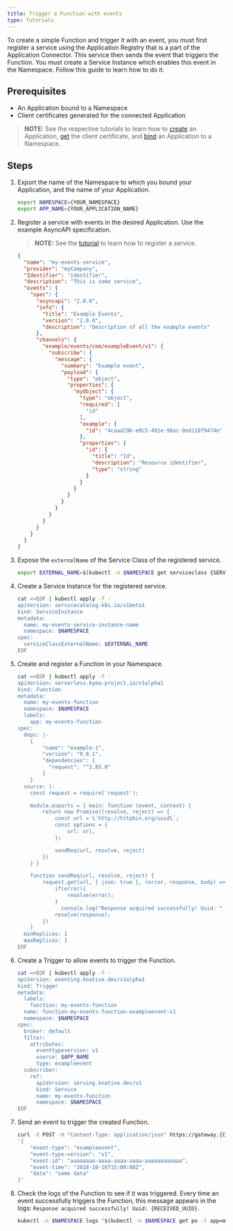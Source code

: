 ```yaml
---
title: Trigger a Function with events
type: Tutorials
---
```


To create a simple Function and trigger it with an event, you must first register a service using the Application Registry that is a part of the Application Connector. This service then sends the event that triggers the Function. You must create a Service Instance which enables this event in the Namespace. Follow this guide to learn how to do it.

## Prerequisites

- An Application bound to a Namespace
- Client certificates generated for the connected Application

>**NOTE:** See the respective tutorials to learn how to [create](#tutorials-create-a-new-application) an Application, [get](#tutorials-get-the-client-certificate) the client certificate, and [bind](#tutorials-bind-an-application-to-a-namespace) an Application to a Namespace.

## Steps

1. Export the name of the Namespace to which you bound your Application, and the name of your Application.

   ```bash
   export NAMESPACE={YOUR_NAMESPACE}
   export APP_NAME={YOUR_APPLICATION_NAME}
   ```

2. Register a service with events in the desired Application. Use the example AsyncAPI specification.

   > **NOTE:** See the [tutorial](#tutorials-register-a-service) to learn how to register a service.

   ```json
   {
     "name": "my-events-service",
     "provider": "myCompany",
     "Identifier": "identifier",
     "description": "This is some service",
     "events": {
       "spec": {
         "asyncapi": "2.0.0",
         "info": {
           "title": "Example Events",
           "version": "2.0.0",
           "description": "Description of all the example events"
         },
         "channels": {
           "example/events/com/exampleEvent/v1": {
             "subscribe": {
               "message": {
                 "summary": "Example event",
                 "payload": {
                   "type": "object",
                   "properties": {
                     "myObject": {
                       "type": "object",
                       "required": [
                         "id"
                       ],
                       "example": {
                         "id": "4caad296-e0c5-491e-98ac-0ed118f9474e"
                       },
                       "properties": {
                         "id": {
                           "title": "Id",
                           "description": "Resource identifier",
                           "type": "string"
                         }
                       }
                     }
                   }
                 }
               }
             }
           }
         }
       }
     }
   }
   ```

3. Expose the `externalName` of the Service Class of the registered service.

   ```bash
   export EXTERNAL_NAME=$(kubectl -n $NAMESPACE get serviceclass {SERVICE_ID}  -o jsonpath='{.spec.externalName}')
   ```

4. Create a Service Instance for the registered service.

   ```bash
   cat <<EOF | kubectl apply -f -
   apiVersion: servicecatalog.k8s.io/v1beta1
   kind: ServiceInstance
   metadata:
     name: my-events-service-instance-name
     namespace: $NAMESPACE
   spec:
     serviceClassExternalName: $EXTERNAL_NAME
   EOF
   ```

5. Create and register a Function in your Namespace.

   ```bash
   cat <<EOF | kubectl apply -f -
   apiVersion: serverless.kyma-project.io/v1alpha1
   kind: Function
   metadata:
     name: my-events-function
     namespace: $NAMESPACE
     labels:
       app: my-events-function
   spec:
     deps: |-
       {
           "name": "example-1",
           "version": "0.0.1",
           "dependencies": {
             "request": "^2.85.0"
           }
       }
     source: |-
       const request = require('request');

       module.exports = { main: function (event, context) {
           return new Promise((resolve, reject) => {
               const url = \`http://httpbin.org/uuid\`;
               const options = {
                   url: url,
               };

               sendReq(url, resolve, reject)
           })
       } }

       function sendReq(url, resolve, reject) {
           request.get(url, { json: true }, (error, response, body) => {
               if(error){
                   resolve(error);
               }
                 console.log("Response acquired successfully! Uuid: " + response.body.uuid);
               resolve(response);
           })
       }
     minReplicas: 1
     maxReplicas: 1
   EOF
   ```

6. Create a Trigger to allow events to trigger the Function.

   ```bash
   cat <<EOF | kubectl apply -f -
   apiVersion: eventing.knative.dev/v1alpha1
   kind: Trigger
   metadata:
     labels:
       function: my-events-function
     name: function-my-events-function-exampleevent-v1
     namespace: $NAMESPACE
   spec:
     broker: default
     filter:
       attributes:
         eventtypeversion: v1
         source: $APP_NAME
         type: exampleevent
     subscriber:
       ref:
         apiVersion: serving.knative.dev/v1
         kind: Service
         name: my-events-function
         namespace: $NAMESPACE
   EOF
   ```

7. Send an event to trigger the created Function.

   ```bash
   curl -X POST -H "Content-Type: application/json" https://gateway.{CLUSTER_DOMAIN}/$APP_NAME/v1/events -k --cert {CERT_FILE_NAME}.crt --key {KEY_FILE_NAME}.key -d \
   '{
       "event-type": "exampleevent",
       "event-type-version": "v1",
       "event-id": "aaaaaaaa-aaaa-aaaa-aaaa-aaaaaaaaaaaa",
       "event-time": "2018-10-16T15:00:00Z",
       "data": "some data"
   }'
   ```

8. Check the logs of the Function to see if it was triggered. Every time an event successfully triggers the Function, this message appears in the logs: `Response acquired successfully! Uuid: {RECEIVED_UUID}`.

   ```bash
   kubectl -n $NAMESPACE logs "$(kubectl -n $NAMESPACE get po -l app=my-events-function -o jsonpath='{.items[0].metadata.name}')" -c lambda | grep -E "Response acquired successfully! Uuid: [a-f0-9-]+"
   ```
